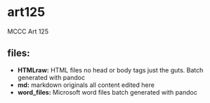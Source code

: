 art125
======

MCCC Art 125

## files:

  * **HTMLraw:** HTML files no head or body tags just the guts. Batch generated with pandoc
  * **md:** markdown originals all content edited here
  * **word_files:** Microsoft word files batch generated with pandoc
